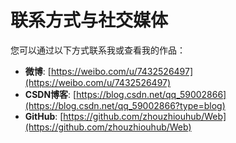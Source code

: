 # 联系方式与社交媒体

您可以通过以下方式联系我或查看我的作品：

- **微博**: [https://weibo.com/u/7432526497](https://weibo.com/u/7432526497)
- **CSDN博客**: [https://blog.csdn.net/qq_59002866](https://blog.csdn.net/qq_59002866?type=blog)
- **GitHub**: [https://github.com/zhouzhiouhub/Web](https://github.com/zhouzhiouhub/Web)
